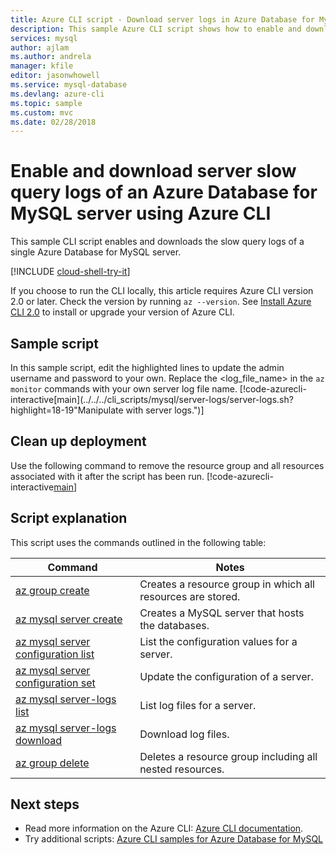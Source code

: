 ```yaml
---
title: Azure CLI script - Download server logs in Azure Database for MySQL
description: This sample Azure CLI script shows how to enable and download the server logs of an Azure Database for MySQL server.
services: mysql
author: ajlam
ms.author: andrela
manager: kfile
editor: jasonwhowell
ms.service: mysql-database
ms.devlang: azure-cli
ms.topic: sample
ms.custom: mvc
ms.date: 02/28/2018
---
```


# Enable and download server slow query logs of an Azure Database for MySQL server using Azure CLI
This sample CLI script enables and downloads the slow query logs of a single Azure Database for MySQL server.

[!INCLUDE [cloud-shell-try-it](../../../includes/cloud-shell-try-it.md)]

If you choose to run the CLI locally, this article requires Azure CLI version 2.0 or later. Check the version by running `az --version`. See [Install Azure CLI 2.0]( /cli/azure/install-azure-cli) to install or upgrade your version of Azure CLI. 

## Sample script
In this sample script, edit the highlighted lines to update the admin username and password to your own. Replace the <log_file_name> in the `az monitor` commands with your own server log file name.
[!code-azurecli-interactive[main](../../../cli_scripts/mysql/server-logs/server-logs.sh?highlight=18-19"Manipulate with server logs.")]

## Clean up deployment
Use the following command to remove the resource group and all resources associated with it after the script has been run. 
[!code-azurecli-interactive[main](../../../cli_scripts/mysql/server-logs/delete-mysql.sh  "Delete the resource group.")]

## Script explanation
This script uses the commands outlined in the following table:

| **Command** | **Notes** |
|---|---|
| [az group create](/cli/azure/group#az_group_create) | Creates a resource group in which all resources are stored. |
| [az mysql server create](/cli/azure/mysql/server#az_msql_server_create) | Creates a MySQL server that hosts the databases. |
| [az mysql server configuration list](/cli/azure/mysql/server/configuration#az_mysql_server_configuration_list) | List the configuration values for a server. |
| [az mysql server configuration set](/cli/azure/mysql/server/configuration#az_mysql_server_configuration_set) | Update the configuration of a server. |
| [az mysql server-logs list](/cli/azure/mysql/server-logs#az_mysql_server_logs_list) | List log files for a server. |
| [az mysql server-logs download](/cli/azure/mysql/server-logs#az_mysql_server_logs_download) | Download log files. |
| [az group delete](/cli/azure/group#az_group_delete) | Deletes a resource group including all nested resources. |

## Next steps
- Read more information on the Azure CLI: [Azure CLI documentation](/cli/azure/overview).
- Try additional scripts: [Azure CLI samples for Azure Database for MySQL](../sample-scripts-azure-cli.md)
